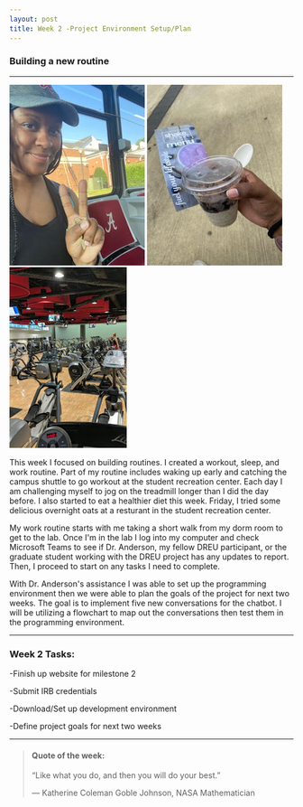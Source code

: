 ```yaml
---
layout: post
title: Week 2 -Project Environment Setup/Plan
---
```


### Building a new routine

----

![uapwktwo1](/images/uapwktwo1.jpg) ![uapwktwo2](/images/uapwktwo2.jpg) ![uapwktwo3](/images/uapwktwo3.jpg)

This week I focused on building routines. I created a workout, sleep, and work routine. Part of my routine includes waking up early and catching the campus shuttle to go workout at the student recreation center. Each day I am challenging myself to jog on the treadmill longer than I did the day before. I also started to eat a healthier diet this week. Friday, I tried some delicious overnight oats at a resturant in the student recreation center. 

My work routine starts with me taking a short walk from my dorm room to get to the lab. Once I'm in the lab I log into my computer and check Microsoft Teams to see if Dr. Anderson, my fellow DREU participant, or the graduate student working with the DREU project has any updates to report. Then, I proceed to start on any tasks I need to complete.

With Dr. Anderson's assistance I was able to set up the programming environment then we were able to plan the goals of the project for next two weeks. The goal is to implement five new conversations for the chatbot. I will be utilizing a flowchart to map out the conversations then test them in the programming environment.


----

### Week 2 Tasks:

-Finish up website for milestone 2

-Submit IRB credentials 

-Download/Set up development environment

-Define project goals for next two weeks

----

> #### Quote of the week:
> “Like what you do, and then you will do your best.”
>
> — Katherine Coleman Goble Johnson, NASA Mathematician
